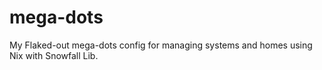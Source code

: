 # mega-dots
My Flaked-out mega-dots config for managing systems and homes using Nix with Snowfall Lib.

